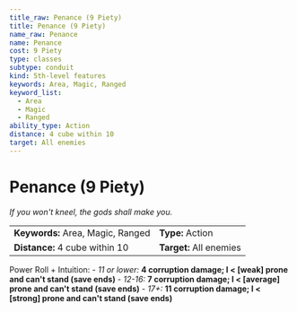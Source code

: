 ```yaml
---
title_raw: Penance (9 Piety)
title: Penance (9 Piety)
name_raw: Penance
name: Penance
cost: 9 Piety
type: classes
subtype: conduit
kind: 5th-level features
keywords: Area, Magic, Ranged
keyword_list:
  - Area
  - Magic
  - Ranged
ability_type: Action
distance: 4 cube within 10
target: All enemies
---
```


# Penance (9 Piety)

*If you won't kneel, the gods shall make you.*

|                                   |                         |
| :-------------------------------- | :---------------------- |
| **Keywords:** Area, Magic, Ranged | **Type:** Action        |
| **Distance:** 4 cube within 10    | **Target:** All enemies |

Power Roll + Intuition: - *11 or lower:* **4 corruption damage; I \< \[weak\] prone and can't stand (save ends)** - *12-16:* **7 corruption damage; I \< \[average\] prone and can't stand (save ends)** - *17+:* **11 corruption damage; I \< \[strong\] prone and can't stand (save ends)**
